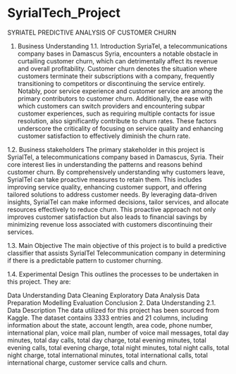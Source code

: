 # SyrialTech_Project
SYRIATEL PREDICTIVE ANALYSIS OF CUSTOMER CHURN
1. Business Understanding
1.1. Introduction
SyriaTel, a telecommunications company bases in Damascus Syria, encounters a notable obstacle in curtailing customer churn, which can detrimentally affect its revenue and overall profitability. Customer churn denotes the situation where customers terminate their subscriptions with a company, frequently transitioning to competitors or discontinuing the service entirely. Notably, poor service experience and customer service are among the primary contributors to customer churn. Additionally, the ease with which customers can switch providers and encountering subpar customer experiences, such as requiring multiple contacts for issue resolution, also significantly contribute to churn rates. These factors underscore the criticality of focusing on service quality and enhancing customer satisfaction to effectively diminish the churn rate.

1.2. Business stakeholders
The primary stakeholder in this project is SyrialTel, a telecommunications company based in Damascus, Syria. Their core interest lies in understanding the patterns and reasons behind customer churn. By comprehensively understanding why customers leave, SyrialTel can take proactive measures to retain them. This includes improving service quality, enhancing customer support, and offering tailored solutions to address customer needs. By leveraging data-driven insights, SyrialTel can make informed decisions, tailor services, and allocate resources effectively to reduce churn. This proactive approach not only improves customer satisfaction but also leads to financial savings by minimizing revenue loss associated with customers discontinuing their services.

1.3. Main Objective
The main objective of this project is to build a predictive classifier that assists SyrialTel Telecommunication company in determining if there is a predictable pattern to customer churning.

1.4. Experimental Design
This outlines the processes to be undertaken in this project. They are:

Data Understanding
Data Cleaning
Exploratory Data Analysis
Data Preparation
Modelling
Evaluation
Conclusion
2. Data Understanding
2.1. Data Description
The data utilized for this project has been sourced from Kaggle. The dataset contains 3333 entries and 21 columns, including information about the state, account length, area code, phone number, international plan, voice mail plan, number of voice mail messages, total day minutes, total day calls, total day charge, total evening minutes, total evening calls, total evening charge, total night minutes, total night calls, total night charge, total international minutes, total international calls, total international charge, customer service calls and churn.
